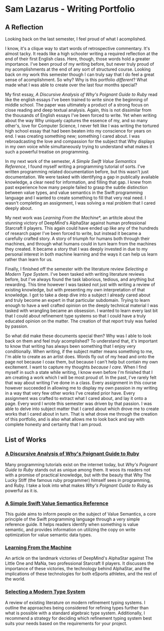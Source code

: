 # Sam Lazarus - Writing Portfolio

## A Reflection

Looking back on the last semester, I feel proud of what I acomplished.

I know, it's a clique way to start words of retrospective commentary. It's almost tacky. It reads like a high schooler writing a required reflection at the end of their first English class. Here, though, those words hold a greater importance. I've been proud of my writing before, but never truly proud of my acomplishments at the end of any sort of structured course. Looking back on my work this semester though I can truly say that I do feel a great sense of acomplishment. So why? Why is this portfolio *different*? What made what I was able to create over the last four months special?

My first essay, *A Discursive Analysis of Why's Poignant Guide to Ruby* read like the english essays I've been trained to write since the beginning of middle school. The paper was ultimately a product of a strong focus on close reading and deep textual analysis. Again, this is not dissimilar from the thousands of English essays I've been forced to write. Yet when writing about the way Why uniquely captures the essence of my, and so many other's, love for Computer Science, I never felt like I was writing the tortured high school essay that had been beaten into my conscience for years on end. I was creating something new; something I cared about. I was rebroadcasting the love and compassion for the subject that Why displays in my own voice while simultaneously trying to understand what makes it such a powerful treatise on programming.

In my next work of the semester, *A Simple Swift Value Semantics Reference*, I found myself writing a programming tutorial of sorts. I've written programming related documentation before, but this wasn't just documentation. We were tasked with identifying a gap in publically available knowledge, a clear need for information, and filling that gap. I knew from past experience how many people failed to grasp the subtle distinction between value types, and value semantics in the Swift programming language and I wanted to create something to fill that very real need. I wasn't completing an assignment, I was solving a real problem that I cared deeply about.

My next work was *Learning From the Machine**, an artitcle about the stunning victory of DeepMind's AlphaStar against human professional Starcraft II players. This again could have ended up like any of the hundreds of research paper I've been forced to write, but instead it became a carefully crafted story. A story of triumph for humans both through their machines, and through what humans could in turn learn from the machines they created. It became a story that I was deeply invested in due to my personal interest in both machine learning and the ways it can help us learn rather than learn for us.

Finally, I finished off the semester with the literature review *Selecting a Modern Type System*. I've been tasked with writing literature reviews before, but I've always found the task laborious, tedious, and anything but rewarding. This time however I was tasked not just with writing a review of existing knowledge, but with presenting my own interpretation of that knowledge. I got to take a deep dive into a subject I already cared about and truly become an expert in that particular subdomain. Trying to learn enough to have a well crafted opinion on the deeply technical material I was tasked with wrangling became an obsession. I wanted to learn every last bit that I could about refinement type systems so that I could have a truly educated opinion on the matter. The creation of that report truly was fueled by passion.

So what did make these documents special then? Why was I able to look back on them and feel *truly* acomplished? To understand that, it's important to know that writing has always been something that I enjoy very conditionally. When writing, if the subject matter means something to me, I'm able to create as an artist does. Words fly out of my head and onto the page not because I coax them, but because I can't help but contain my own excitement. I want to capture my thoughts *because I care.* When I find myself in such a state while writing, I know even before I'm finished that I am creating a work which I will be most proud of. In the past, I've rarely felt that way about writing I've done in a class. Every assignment in this course however succeeded in allowing me to display my own passion in my writing in a way that very few other works I've created prior have. Every assignment was crafted to extract what I cared about, and lay it onto a page. Every word I wrote this semester was driven by that passion. I was able to delve into subject matter that I cared about which drove me to create works that I cared about in turn. That is what drove me through the creation of this portfolio, and is also what allows me to look back and say with complete honesty and certainty that I am proud.

## List of Works

### [A Discursive Analysis of Why's Poignant Guide to Ruby](discursive-analysis.md)

Many programming tutorials exist on the internet today, but *Why's Poignant Guide to Ruby* stands out as unique among them. It woos its readers not with a promise of practical knowledge, but with the beauty that Why The Lucky Stiff (the famous ruby programmer) himself sees in programming, and Ruby. I take a look into what makes *Why's Poignant Guide to Ruby* as powerful as it is.

### [A Simple Swift Value Semantics Reference](reference-guide.md)

This guide aims to inform people on the subject of Value Semantics, a core principle of the Swift programming language through a very simple reference guide. It helps readers identify when something is value semantic, and provides information on utilizing the copy on write optimization for value semantic data types.

### [Learning From the Machine](explainer-article.md)

An article on the landmark victories of DeepMind's AlphaStar against The Little One and MaNa, two professional Starcraft II players. It discusses the importance of these victories, the technology behind AlphaStar, and the implications of these technologies for both eSports athletes, and the rest of the world.

### [Selecting a Modern Type System](literature-review.md)

A review of existing literature on modern refinement typing systems. I outline the approaches being considered for refining types further than
what is possible with a standard algebraic type system. Additionally, I
recommend a strategy for deciding which refinement typing system best
suits your needs based on the requirements for your project.